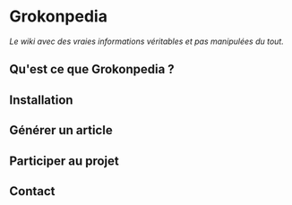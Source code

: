 Grokonpedia
===

*Le wiki avec des vraies informations véritables et pas manipulées du tout.*

## Qu'est ce que Grokonpedia ?

## Installation

## Générer un article

## Participer au projet

## Contact